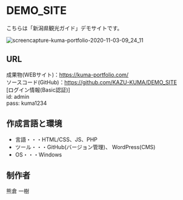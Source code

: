 # DEMO_SITE

こちらは「新潟県観光ガイド」デモサイトです。

![screencapture-kuma-portfolio-2020-11-03-09_24_11](https://user-images.githubusercontent.com/65232447/97934884-514c2780-1dba-11eb-93ae-4319b430aa26.png)

## URL
成果物(WEBサイト)：https://kuma-portfolio.com/  
ソースコード(GitHub)：https://github.com/KAZU-KUMA/DEMO_SITE  
[ログイン情報(Basic認証)]  
id: admin  
pass: kuma1234  

## 作成言語と環境
- 言語・・・HTML/CSS、JS、PHP  
- ツール・・・GitHub(バージョン管理)、 WordPress(CMS)  
- OS・・・Windows  

## 制作者
熊倉 一樹
